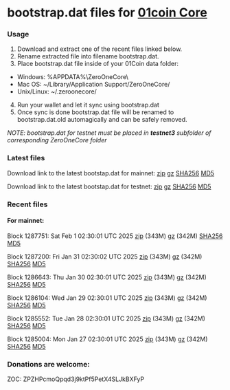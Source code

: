 # bootstrap.dat files for [01coin Core](https://01coin.io)

### Usage

1. Download and extract one of the recent files linked below.
2. Rename extracted file into filename bootstrap.dat.
3. Place bootstrap.dat file inside of your 01Coin data folder:
 - Windows: %APPDATA%\ZeroOneCore\
 - Mac OS: ~/Library/Application Support/ZeroOneCore/
 - Unix/Linux: ~/.zeroonecore/
4. Run your wallet and let it sync using bootstrap.dat
5. Once sync is done bootstrap.dat file will be renamed to bootstrap.dat.old automagically and can be safely removed.

_NOTE: bootstrap.dat for testnet must be placed in **testnet3** subfolder of corresponding ZeroOneCore folder_

### Latest files
Download link to the latest bootstap.dat for mainnet: [zip](https://files.01coin.io/mainnet/bootstrap.dat.zip) [gz](https://files.01coin.io/mainnet/bootstrap.dat.tar.gz) [SHA256](https://files.01coin.io/mainnet/sha256.txt) [MD5](https://files.01coin.io/mainnet/md5.txt)

Download link to the latest bootstap.dat for testnet: [zip](https://files.01coin.io/testnet/bootstrap.dat.zip) [gz](https://files.01coin.io/testnet/bootstrap.dat.tar.gz) [SHA256](https://files.01coin.io/testnet/sha256.txt) [MD5](https://files.01coin.io/testnet/md5.txt)

### Recent files

#### For mainnet:

Block 1287751: Sat Feb  1 02:30:01 UTC 2025 [zip](https://files.01coin.io/mainnet/2025-02-01/bootstrap.dat.zip) (343M) [gz](https://files.01coin.io/mainnet/2025-02-01/bootstrap.dat.tar.gz) (342M) [SHA256](https://files.01coin.io/mainnet/2025-02-01/sha256.txt) [MD5](https://files.01coin.io/mainnet/2025-02-01/md5.txt)

Block 1287200: Fri Jan 31 02:30:02 UTC 2025 [zip](https://files.01coin.io/mainnet/2025-01-31/bootstrap.dat.zip) (343M) [gz](https://files.01coin.io/mainnet/2025-01-31/bootstrap.dat.tar.gz) (342M) [SHA256](https://files.01coin.io/mainnet/2025-01-31/sha256.txt) [MD5](https://files.01coin.io/mainnet/2025-01-31/md5.txt)

Block 1286643: Thu Jan 30 02:30:01 UTC 2025 [zip](https://files.01coin.io/mainnet/2025-01-30/bootstrap.dat.zip) (343M) [gz](https://files.01coin.io/mainnet/2025-01-30/bootstrap.dat.tar.gz) (342M) [SHA256](https://files.01coin.io/mainnet/2025-01-30/sha256.txt) [MD5](https://files.01coin.io/mainnet/2025-01-30/md5.txt)

Block 1286104: Wed Jan 29 02:30:01 UTC 2025 [zip](https://files.01coin.io/mainnet/2025-01-29/bootstrap.dat.zip) (343M) [gz](https://files.01coin.io/mainnet/2025-01-29/bootstrap.dat.tar.gz) (342M) [SHA256](https://files.01coin.io/mainnet/2025-01-29/sha256.txt) [MD5](https://files.01coin.io/mainnet/2025-01-29/md5.txt)

Block 1285552: Tue Jan 28 02:30:01 UTC 2025 [zip](https://files.01coin.io/mainnet/2025-01-28/bootstrap.dat.zip) (343M) [gz](https://files.01coin.io/mainnet/2025-01-28/bootstrap.dat.tar.gz) (342M) [SHA256](https://files.01coin.io/mainnet/2025-01-28/sha256.txt) [MD5](https://files.01coin.io/mainnet/2025-01-28/md5.txt)

Block 1285004: Mon Jan 27 02:30:01 UTC 2025 [zip](https://files.01coin.io/mainnet/2025-01-27/bootstrap.dat.zip) (343M) [gz](https://files.01coin.io/mainnet/2025-01-27/bootstrap.dat.tar.gz) (342M) [SHA256](https://files.01coin.io/mainnet/2025-01-27/sha256.txt) [MD5](https://files.01coin.io/mainnet/2025-01-27/md5.txt)


### Donations are welcome:

ZOC: ZPZHPcmoQpqd3j9ktPf5PetX4SLJkBXFyP
